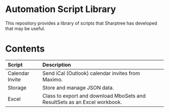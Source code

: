 # Automation Script Library
This repository provides a library of scripts that Sharptree has developed that may be useful.

# Contents

| Script          | Description                                                               |
|:----------------|:--------------------------------------------------------------------------|
| Calendar Invite | Send iCal (Outlook) calendar invites from Maximo.                         |
| Storage         | Store and manage JSON data.                                               |
| Excel           | Class to export and download MboSets and ResultSets as an Excel workbook. |
